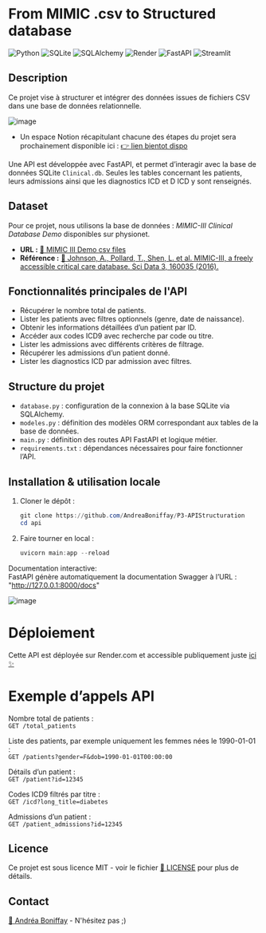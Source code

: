 # From MIMIC .csv to Structured database
![Python](https://img.shields.io/badge/Python-3776AB?style=flat&logo=python&logoColor=white)
![SQLite](https://img.shields.io/badge/SQLite-003B57?style=flat&logo=sqlite&logoColor=white)
![SQLAlchemy](https://img.shields.io/badge/SQLAlchemy-0868AC?style=flat&logo=sqlalchemy&logoColor=white)
![Render](https://img.shields.io/badge/Render-000000?style=flat&logo=render&logoColor=white)
![FastAPI](https://img.shields.io/badge/FastAPI-009688?style=flat&logo=fastapi&logoColor=white)
![Streamlit](https://img.shields.io/badge/Streamlit-FF4B4B?style=flat&logo=streamlit&logoColor=white)


##  Description

Ce projet vise à structurer et intégrer des données issues de fichiers CSV dans une base de données relationnelle.

![image](https://github.com/user-attachments/assets/77a25c1d-5aa4-4f9a-9d5b-548a7db2ae01)


- Un espace Notion récapitulant chacune des étapes du projet sera prochainement disponible ici : [👉 lien bientot dispo](https://andreaboniffay.github.io)  

Une API est développée avec FastAPI, et permet d’interagir avec la base de données SQLite `Clinical.db`. Seules les tables concernant les patients, leurs admissions ainsi que les diagnostics ICD et D ICD y sont renseignés.

##  Dataset

Pour ce projet, nous utilisons la base de données : *MIMIC-III Clinical Database Demo* disponibles sur physionet.
- **URL :** [🔗 MIMIC III Demo csv files](https://physionet.org/content/mimiciii-demo/1.4/)  
- **Référence :** [📖 Johnson, A., Pollard, T., Shen, L. et al. MIMIC-III, a freely accessible critical care database. Sci Data 3, 160035 (2016).](https://www.nature.com/articles/sdata201635)



Fonctionnalités principales de l'API
---------------------------

- Récupérer le nombre total de patients.
- Lister les patients avec filtres optionnels (genre, date de naissance).
- Obtenir les informations détaillées d’un patient par ID.
- Accéder aux codes ICD9 avec recherche par code ou titre.
- Lister les admissions avec différents critères de filtrage.
- Récupérer les admissions d’un patient donné.
- Lister les diagnostics ICD par admission avec filtres.


Structure du projet
-------------------

- `database.py` : configuration de la connexion à la base SQLite via SQLAlchemy.
- `modeles.py` : définition des modèles ORM correspondant aux tables de la base de données.
- `main.py` : définition des routes API FastAPI et logique métier.
- `requirements.txt` : dépendances nécessaires pour faire fonctionner l’API.

Installation & utilisation locale
--------------------------------

1. Cloner le dépôt :  
   ```powershell
   git clone https://github.com/AndreaBoniffay/P3-APIStructuration
   cd api
2. Faire tourner en local :
   ```powershell
   uvicorn main:app --reload

Documentation interactive:   
FastAPI génère automatiquement la documentation Swagger à l’URL : "http://127.0.0.1:8000/docs"

![image](https://github.com/user-attachments/assets/b0137604-705a-4b28-914f-985d3efe215b)

# Déploiement
Cette API est déployée sur Render.com et accessible publiquement juste [ici ✨](https://mimic-iii-api-p3-apistructuration.onrender.com/) 

# Exemple d’appels API
Nombre total de patients :  
`GET /total_patients`

Liste des patients, par exemple uniquement les femmes nées le 1990-01-01 :  
`GET /patients?gender=F&dob=1990-01-01T00:00:00`

Détails d’un patient :  
`GET /patient?id=12345`

Codes ICD9 filtrés par titre :  
`GET /icd?long_title=diabetes`

Admissions d’un patient :  
`GET /patient_admissions?id=12345`

##  Licence

Ce projet est sous licence MIT - voir le fichier [📄 LICENSE](LICENSE) pour plus de détails.

##  Contact

[📩 Andréa Boniffay](https://andreaboniffay.github.io) - N'hésitez pas ;) 
